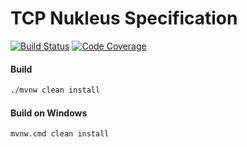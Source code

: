 # TCP Nukleus Specification

[![Build Status][build-status-image]][build-status]
[![Code Coverage][code-coverage-image]][code-coverage]

#### Build
```bash
./mvnw clean install
```
#### Build on Windows
```bash
mvnw.cmd clean install
```

[build-status-image]: https://travis-ci.com/reaktivity/nukleus-tcp.spec.svg?branch=develop
[build-status]: https://travis-ci.com/reaktivity/nukleus-tcp.spec
[code-coverage-image]: https://codecov.io/gh/reaktivity/nukleus-tcp.spec/branch/develop/graph/badge.svg
[code-coverage]: https://codecov.io/gh/reaktivity/nukleus-tcp.spec
